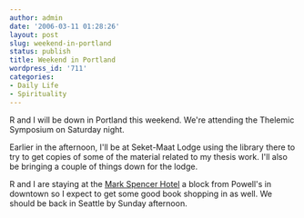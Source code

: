 ```yaml
---
author: admin
date: '2006-03-11 01:28:26'
layout: post
slug: weekend-in-portland
status: publish
title: Weekend in Portland
wordpress_id: '711'
categories:
- Daily Life
- Spirituality
---
```

R and I will be down in Portland this weekend. We're attending the Thelemic Symposium on Saturday night.

Earlier in the afternoon, I'll be at Seket-Maat Lodge using the library there to try to get copies of some of the material related to my thesis work. I'll also be bringing a couple of things down for the lodge.

R and I are staying at the <a href="http://www.markspencer.com/">Mark Spencer Hotel</a> a block from Powell's in downtown so I expect to get some good book shopping in as well. We should be back in Seattle by Sunday afternoon.
